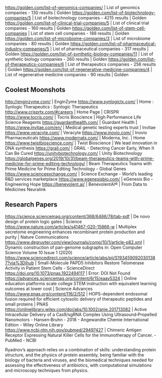 https://golden.com/list-of-genomics-companies/ | List of genomics companies - 130 results | Golden
https://golden.com/list-of-biotechnology-companies/5 | List of biotechnology companies - 4215 results | Golden
https://golden.com/list-of-clinical-trial-companies/5 | List of clinical trial companies - 160 results | Golden
https://golden.com/list-of-stem-cell-companies | List of stem cell companies - 188 results | Golden
https://golden.com/list-of-microbiome-companies/3 | List of microbiome companies - 80 results | Golden
https://golden.com/list-of-pharmaceutical-industry-companies/5 | List of pharmaceutical companies - 317 results | Golden
https://golden.com/list-of-synthetic-biology-companies/11 | List of synthetic biology companies - 260 results | Golden
https://golden.com/list-of-therapeutics-companies/6 | List of therapeutics companies - 256 results | Golden
https://golden.com/list-of-regenerative-medicine-companies/4 | List of regenerative medicine companies - 90 results | Golden

## Coolest Moonshots

http://enginzyme.com/ | EnginZyme
https://www.synlogictx.com/ | Home : Synlogic Therapeutics : Synlogic Therapeutics
http://www.crisprtx.com/#careers | Home Page | CRISPR
https://www.tocris.com/ | Tocris Bioscience | High Performance Life Science Reagents
https://guardanthealth.com/ | Guardant Health |
https://www.invitae.com/en/ | Medical genetic testing experts trust | Invitae
https://www.veracyte.com/ | Veracyte
https://www.inovio.com/ | Inovio Pharmaceuticals
https://www.modernatx.com/ | Moderna, Inc. | Home
https://www.twistbioscience.com/ | Twist Bioscience | We lead innovation in DNA synthesis
https://grail.com/ | GRAIL - Detecting Cancer Early, When It Can Be Cured
https://unitybiotechnology.com/ | Unity Biotechnology
https://globalgenes.org/2019/10/31/beam-therapeutics-teams-with-prime-medicine-for-prime-editing-technology/ | Beam Therapeutics Teams with Prime Medicine for Prime Editing Technology - Global Genes
https://www.scienceexchange.com/ | Science Exchange - World’s leading R&D services marketplace
https://www.egenesisbio.com/ | eGenesis Bio - Engineering Hope
https://benevolent.ai/ | BenevolentAI® | From Data to Medicines
Neuralink

## Research Papers

https://science.sciencemag.org/content/368/6486/78/tab-pdf | De novo design of protein logic gates | Science
https://www.nature.com/articles/s41467-020-15866-w | Multiplex secretome engineering enhances recombinant protein production and purity | Nature Communications
https://www.degruyter.com/view/journals/comp/10/1/article-p82.xml | Dynamic construction of pan-genome subgraphs in: Open Computer Science Volume 10 Issue 1 (2020)
https://www.sciencedirect.com/science/article/abs/pii/S1934590920301387?via%3Dihub | Small-Molecule PAPD5 Inhibitors Restore Telomerase Activity in Patient Stem Cells - ScienceDirect
https://doi.org/10.1073/pnas.1922494117 | Error: DOI Not Found
https://advances.sciencemag.org/content/6/15/eaay5324 | Online education platforms scale college STEM instruction with equivalent learning outcomes at lower cost | Science Advances
https://www.pnas.org/content/116/2/512 | HOPS-dependent endosomal fusion required for efficient cytosolic delivery of therapeutic peptides and small proteins | PNAS
https://onlinelibrary.wiley.com/doi/abs/10.1002/anie.201713082 | Active Intracellular Delivery of a Cas9/sgRNA Complex Using Ultrasound‐Propelled Nanomotors - Hansen‐Bruhn - 2018 - Angewandte Chemie International Edition - Wiley Online Library
https://www.ncbi.nlm.nih.gov/pubmed/29497427 | Chimeric Antigen Receptor Expressing Natural Killer Cells for the Immunotherapy of Cancer. - PubMed - NCBI

Ryadnov’s approach relies on a combination of skills: understanding protein structure, and the physics of protein assembly, being familiar with the biology of bacteria and viruses, and the biomedical techniques needed for assessing the effectiveness of antibiotics, with computational simulations and microscopy techniques from physics.
